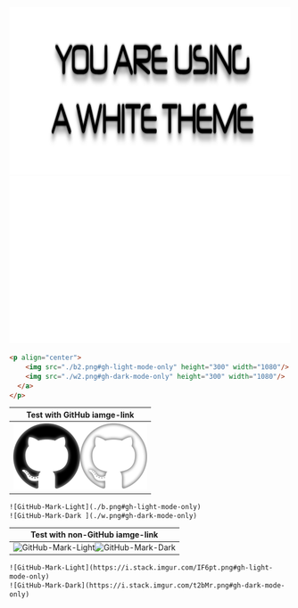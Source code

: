<p align="center">
    <img src="./b2.png#gh-light-mode-only" height="300" width="1080"/>
    <img src="./w2.png#gh-dark-mode-only" height="300" width="1080"/>
  </a>
</p>

```html
<p align="center">
    <img src="./b2.png#gh-light-mode-only" height="300" width="1080"/>
    <img src="./w2.png#gh-dark-mode-only" height="300" width="1080"/>
  </a>
</p>
```

| Test with GitHub iamge-link|
|:---:|
|![GitHub-Mark-Light](./b.png#gh-light-mode-only)![GitHub-Mark-Dark ](./w.png#gh-dark-mode-only)|
```
![GitHub-Mark-Light](./b.png#gh-light-mode-only)
![GitHub-Mark-Dark ](./w.png#gh-dark-mode-only)
```

| Test with non-GitHub iamge-link|
|:---:|
|![GitHub-Mark-Light](https://i.stack.imgur.com/IF6pt.png#gh-light-mode-only)![GitHub-Mark-Dark](https://i.stack.imgur.com/t2bMr.png#gh-dark-mode-only)|

```
![GitHub-Mark-Light](https://i.stack.imgur.com/IF6pt.png#gh-light-mode-only)
![GitHub-Mark-Dark](https://i.stack.imgur.com/t2bMr.png#gh-dark-mode-only)
```

